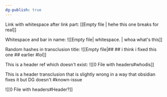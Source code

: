 ```yaml
---
dg-publish: true
---
```

Link with whitespace after link part: 
[[Empty file | hehe this one breaks for real]]

Whitespace and bar in name: 
![[Empty file|         whitespace.   | whoa what's this]]

Random hashes in transclusion title: 
![[Empty file|## ## i think i fixed this one ## earlier #lol]]

This is a header ref which doesn't exist: 
![[0 File with headers#whodis]]


This is a header transclusion that is slightly wrong in a way that obsidian fixes it but DG doesn't #known-issue

![[0 File with headers#Header?]]

